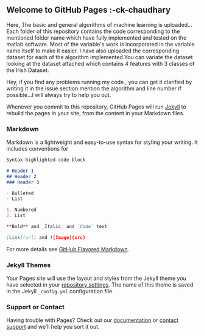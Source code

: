 ## Welcome to GitHub Pages :-ck-chaudhary

Here, The basic and general algorithms of machine learning is uploaded...
Each folder of this repository contains the code corresponding to the mentioned folder name which have fully implemented and tested on the matlab software.
Most of the variable's work is incorporated in the variable name itself to make it easier.
I have also uploaded the corresponding dataset for each of the algorithm implemented.You can variate the dataset looking at the dataset attached which contains 4 features with 3 classes of the Irish Dataset.

Hey, if you find any problems running my code , you can get it clarified by writing it in the issue section mention the algorithm and line number if possible...I will always try to help you out.



































Whenever you commit to this repository, GitHub Pages will run [Jekyll](https://jekyllrb.com/) to rebuild the pages in your site, from the content in your Markdown files.

### Markdown

Markdown is a lightweight and easy-to-use syntax for styling your writing. It includes conventions for

```markdown
Syntax highlighted code block

# Header 1
## Header 2
### Header 3

- Bulleted
- List

1. Numbered
2. List

**Bold** and _Italic_ and `Code` text

[Link](url) and ![Image](src)
```

For more details see [GitHub Flavored Markdown](https://guides.github.com/features/mastering-markdown/).

### Jekyll Themes

Your Pages site will use the layout and styles from the Jekyll theme you have selected in your [repository settings](https://github.com/ck-chaudhary/Machine_learning_algorithms/settings). The name of this theme is saved in the Jekyll `_config.yml` configuration file.

### Support or Contact

Having trouble with Pages? Check out our [documentation](https://help.github.com/categories/github-pages-basics/) or [contact support](https://github.com/contact) and we’ll help you sort it out.
